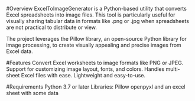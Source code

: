 #Overview
ExcelToImageGenerator is a Python-based utility that converts Excel spreadsheets into image files. This tool is particularly useful for visually sharing tabular data in formats like .png or .jpg when spreadsheets are not practical to distribute or view.

The project leverages the Pillow library, an open-source Python library for image processing, to create visually appealing and precise images from Excel data.

#Features
Convert Excel worksheets to image formats like PNG or JPEG.
Support for customizing image layout, fonts, and colors.
Handles multi-sheet Excel files with ease.
Lightweight and easy-to-use.

#Requirements
Python 3.7 or later
Libraries:
Pillow
openpyxl
and an excel sheet with some data

